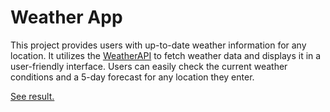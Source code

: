 # Weather App

This project provides users with up-to-date weather information for any location. It utilizes the [WeatherAPI](https://www.weatherapi.com/) to fetch weather data and displays it in a user-friendly interface. Users can easily check the current weather conditions and a 5-day forecast for any location they enter.

[See result.](https://tsybko22.github.io/weather-app/)
